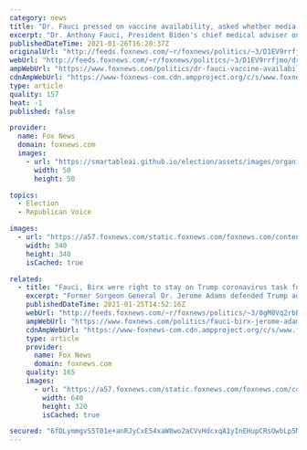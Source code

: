 ```yaml
---
category: news
title: "Dr. Fauci pressed on vaccine availability, asked whether media focuses too much on relationship with Trump"
excerpt: "Dr. Anthony Fauci, President Biden's chief medical adviser on COVID-19, was pressed Tuesday on vaccine availability and whether the media places too much emphasis on his relationship with former President Trump on \"America's Newsroom.\""
publishedDateTime: 2021-01-26T16:20:37Z
originalUrl: "http://feeds.foxnews.com/~r/foxnews/politics/~3/D1EV9rrfjmo/dr-fauci-vaccine-availability-media-relationship-trump"
webUrl: "http://feeds.foxnews.com/~r/foxnews/politics/~3/D1EV9rrfjmo/dr-fauci-vaccine-availability-media-relationship-trump"
ampWebUrl: "https://www.foxnews.com/politics/dr-fauci-vaccine-availability-media-relationship-trump.amp"
cdnAmpWebUrl: "https://www-foxnews-com.cdn.ampproject.org/c/s/www.foxnews.com/politics/dr-fauci-vaccine-availability-media-relationship-trump.amp"
type: article
quality: 157
heat: -1
published: false

provider:
  name: Fox News
  domain: foxnews.com
  images:
    - url: "https://smartableai.github.io/election/assets/images/organizations/foxnews.com-50x50.jpg"
      width: 50
      height: 50

topics:
  - Election
  - Republican Voice

images:
  - url: "https://a57.foxnews.com/static.foxnews.com/foxnews.com/content/uploads/2020/10/340/340/Talia-Kaplan.jpg?ve=1&tl=1"
    width: 340
    height: 340
    isCached: true

related:
  - title: "Fauci, Birx were right to stay on Trump coronavirus task force, former surgeon general says"
    excerpt: "Former Surgeon General Dr. Jerome Adams defended Trump administration coronavirus task force members Dr. Anthony Fauci and Dr. Deborah Birx over criticism that they should have quit working for former President Donald Trump."
    publishedDateTime: 2021-01-25T14:52:16Z
    webUrl: "http://feeds.foxnews.com/~r/foxnews/politics/~3/0gM8Vq2rbP0/fauci-birx-jerome-adams-trump-coronavirus"
    ampWebUrl: "https://www.foxnews.com/politics/fauci-birx-jerome-adams-trump-coronavirus.amp"
    cdnAmpWebUrl: "https://www-foxnews-com.cdn.ampproject.org/c/s/www.foxnews.com/politics/fauci-birx-jerome-adams-trump-coronavirus.amp"
    type: article
    provider:
      name: Fox News
      domain: foxnews.com
    quality: 165
    images:
      - url: "https://a57.foxnews.com/static.foxnews.com/foxnews.com/content/uploads/2021/01/640/320/Jerome-Adams.jpg?ve=1&tl=1"
        width: 640
        height: 320
        isCached: true

secured: "6fDLymmgvS5T01e+anRJyCxE54xaW8wo2aCVvHdcxqA1yInEHupCRsOwbLp5Mgaxc4HhwOZn61yuTNCIC3chQotQhb3ctvhvt1MAPXIv34KmicNnGgusxh/Ld+BSV/VvjrkKN/GqqC7biTNciUysMG4P/70nW0cIsHTcmgSU6zvK7k4wi30vGIDZrtsNx16EvMrluDypma8R+g0iVgT10r9aa0MboSefzZtGWwB0LLBeo2rKcbk7jAQctiYroOEEhTv7a6WB9ifBmB8DC8sijQYX7P2p2dkQdYxF1Gvx8c+LVtia2knBuTW8WShGnf70wnJoDG6MqJ3GVbW7f53NjtC+Ri5JPuZA0En2wyAv1ko=;9pQS3A02asTgT/wRDAvhnQ=="
---
```


